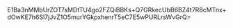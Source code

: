 E1Ba3nMMbUrZOT7sMDtTU4go2FZQiBBKs+Q7GRkecUbB6BZ4t7R8cMTnx+dOwKE7h6Sl7jJvZ1O5murYGkpxhenrT5eC7E5wPURLrsWvGrQ=
